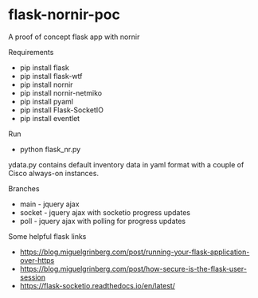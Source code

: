 # flask-nornir-poc
A proof of concept flask app with nornir

Requirements

- pip install flask
- pip install flask-wtf
- pip install nornir
- pip install nornir-netmiko
- pip install pyaml
- pip install Flask-SocketIO
- pip install eventlet

Run

- python flask_nr.py

ydata.py contains default inventory data in yaml format with a couple of Cisco always-on instances.

Branches

- main - jquery ajax
- socket - jquery ajax with socketio progress updates
- poll - jquery ajax with polling for progress updates

Some helpful flask links

- https://blog.miguelgrinberg.com/post/running-your-flask-application-over-https
- https://blog.miguelgrinberg.com/post/how-secure-is-the-flask-user-session
- https://flask-socketio.readthedocs.io/en/latest/

